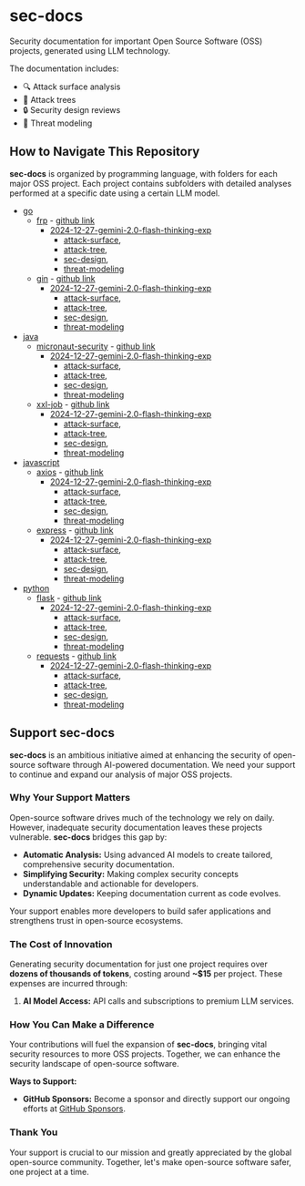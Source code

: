 # sec-docs
Security documentation for important Open Source Software (OSS) projects, generated using LLM technology.

The documentation includes:
- 🔍 Attack surface analysis
- 🌳 Attack trees
- 🔒 Security design reviews
- 🎯 Threat modeling

## How to Navigate This Repository

**sec-docs** is organized by programming language, with folders for each major OSS project. Each project contains subfolders with detailed analyses performed at a specific date using a certain LLM model.


- [go](go)
  - [frp](go/frp) - [github link](https://github.com/fatedier/frp)
    - [2024-12-27-gemini-2.0-flash-thinking-exp](go/frp/2024-12-27-gemini-2.0-flash-thinking-exp)
        - [attack-surface](go/frp/2024-12-27-gemini-2.0-flash-thinking-exp/attack-surface.md), 
        - [attack-tree](go/frp/2024-12-27-gemini-2.0-flash-thinking-exp/attack-tree.md), 
        - [sec-design](go/frp/2024-12-27-gemini-2.0-flash-thinking-exp/sec-design.md), 
        - [threat-modeling](go/frp/2024-12-27-gemini-2.0-flash-thinking-exp/threat-modeling.md)
  - [gin](go/gin) - [github link](https://github.com/gin-gonic/gin)
    - [2024-12-27-gemini-2.0-flash-thinking-exp](go/gin/2024-12-27-gemini-2.0-flash-thinking-exp)
        - [attack-surface](go/gin/2024-12-27-gemini-2.0-flash-thinking-exp/attack-surface.md), 
        - [attack-tree](go/gin/2024-12-27-gemini-2.0-flash-thinking-exp/attack-tree.md), 
        - [sec-design](go/gin/2024-12-27-gemini-2.0-flash-thinking-exp/sec-design.md), 
        - [threat-modeling](go/gin/2024-12-27-gemini-2.0-flash-thinking-exp/threat-modeling.md)
- [java](java)
  - [micronaut-security](java/micronaut-security) - [github link](https://github.com/micronaut-projects/micronaut-security)
    - [2024-12-27-gemini-2.0-flash-thinking-exp](java/micronaut-security/2024-12-27-gemini-2.0-flash-thinking-exp)
        - [attack-surface](java/micronaut-security/2024-12-27-gemini-2.0-flash-thinking-exp/attack-surface.md), 
        - [attack-tree](java/micronaut-security/2024-12-27-gemini-2.0-flash-thinking-exp/attack-tree.md), 
        - [sec-design](java/micronaut-security/2024-12-27-gemini-2.0-flash-thinking-exp/sec-design.md), 
        - [threat-modeling](java/micronaut-security/2024-12-27-gemini-2.0-flash-thinking-exp/threat-modeling.md)
  - [xxl-job](java/xxl-job) - [github link](https://github.com/xuxueli/xxl-job)
    - [2024-12-27-gemini-2.0-flash-thinking-exp](java/xxl-job/2024-12-27-gemini-2.0-flash-thinking-exp)
        - [attack-surface](java/xxl-job/2024-12-27-gemini-2.0-flash-thinking-exp/attack-surface.md), 
        - [attack-tree](java/xxl-job/2024-12-27-gemini-2.0-flash-thinking-exp/attack-tree.md), 
        - [sec-design](java/xxl-job/2024-12-27-gemini-2.0-flash-thinking-exp/sec-design.md), 
        - [threat-modeling](java/xxl-job/2024-12-27-gemini-2.0-flash-thinking-exp/threat-modeling.md)
- [javascript](javascript)
  - [axios](javascript/axios) - [github link](https://github.com/axios/axios)
    - [2024-12-27-gemini-2.0-flash-thinking-exp](javascript/axios/2024-12-27-gemini-2.0-flash-thinking-exp)
        - [attack-surface](javascript/axios/2024-12-27-gemini-2.0-flash-thinking-exp/attack-surface.md), 
        - [attack-tree](javascript/axios/2024-12-27-gemini-2.0-flash-thinking-exp/attack-tree.md), 
        - [sec-design](javascript/axios/2024-12-27-gemini-2.0-flash-thinking-exp/sec-design.md), 
        - [threat-modeling](javascript/axios/2024-12-27-gemini-2.0-flash-thinking-exp/threat-modeling.md)
  - [express](javascript/express) - [github link](https://github.com/expressjs/express)
    - [2024-12-27-gemini-2.0-flash-thinking-exp](javascript/express/2024-12-27-gemini-2.0-flash-thinking-exp)
        - [attack-surface](javascript/express/2024-12-27-gemini-2.0-flash-thinking-exp/attack-surface.md), 
        - [attack-tree](javascript/express/2024-12-27-gemini-2.0-flash-thinking-exp/attack-tree.md), 
        - [sec-design](javascript/express/2024-12-27-gemini-2.0-flash-thinking-exp/sec-design.md), 
        - [threat-modeling](javascript/express/2024-12-27-gemini-2.0-flash-thinking-exp/threat-modeling.md)
- [python](python)
  - [flask](python/flask) - [github link](https://github.com/pallets/flask)
    - [2024-12-27-gemini-2.0-flash-thinking-exp](python/flask/2024-12-27-gemini-2.0-flash-thinking-exp)
        - [attack-surface](python/flask/2024-12-27-gemini-2.0-flash-thinking-exp/attack-surface.md), 
        - [attack-tree](python/flask/2024-12-27-gemini-2.0-flash-thinking-exp/attack-tree.md), 
        - [sec-design](python/flask/2024-12-27-gemini-2.0-flash-thinking-exp/sec-design.md), 
        - [threat-modeling](python/flask/2024-12-27-gemini-2.0-flash-thinking-exp/threat-modeling.md)
  - [requests](python/requests) - [github link](https://github.com/psf/requests)
    - [2024-12-27-gemini-2.0-flash-thinking-exp](python/requests/2024-12-27-gemini-2.0-flash-thinking-exp)
        - [attack-surface](python/requests/2024-12-27-gemini-2.0-flash-thinking-exp/attack-surface.md), 
        - [attack-tree](python/requests/2024-12-27-gemini-2.0-flash-thinking-exp/attack-tree.md), 
        - [sec-design](python/requests/2024-12-27-gemini-2.0-flash-thinking-exp/sec-design.md), 
        - [threat-modeling](python/requests/2024-12-27-gemini-2.0-flash-thinking-exp/threat-modeling.md)

## Support **sec-docs**

**sec-docs** is an ambitious initiative aimed at enhancing the security of open-source software through AI-powered documentation. We need your support to continue and expand our analysis of major OSS projects.

### Why Your Support Matters

Open-source software drives much of the technology we rely on daily. However, inadequate security documentation leaves these projects vulnerable. **sec-docs** bridges this gap by:

- **Automatic Analysis:** Using advanced AI models to create tailored, comprehensive security documentation.
- **Simplifying Security:** Making complex security concepts understandable and actionable for developers.
- **Dynamic Updates:** Keeping documentation current as code evolves.

Your support enables more developers to build safer applications and strengthens trust in open-source ecosystems.

### The Cost of Innovation

Generating security documentation for just one project requires over **dozens of thousands of tokens**, costing around **~$15** per project. These expenses are incurred through:

1. **AI Model Access:** API calls and subscriptions to premium LLM services.

### How You Can Make a Difference

Your contributions will fuel the expansion of **sec-docs**, bringing vital security resources to more OSS projects. Together, we can enhance the security landscape of open-source software.

**Ways to Support:**
- **GitHub Sponsors:** Become a sponsor and directly support our ongoing efforts at [GitHub Sponsors](https://github.com/sponsors/xvnpw).

### Thank You

Your support is crucial to our mission and greatly appreciated by the global open-source community. Together, let's make open-source software safer, one project at a time.
